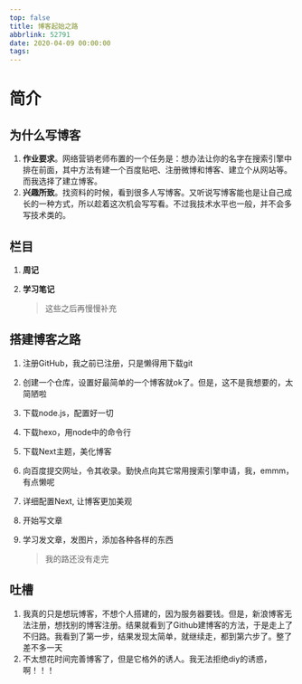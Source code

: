 ```yaml
---
top: false
title: 博客起始之路
abbrlink: 52791
date: 2020-04-09 00:00:00
tags:
---
```


# 简介

## 为什么写博客

1. **作业要求**。网络营销老师布置的一个任务是：想办法让你的名字在搜索引擎中排在前面，其中方法有建一个百度贴吧、注册微博和博客、建立个从网站等。而我选择了建立博客。
2. **兴趣所致**。找资料的时候，看到很多人写博客。又听说写博客能也是让自己成长的一种方式，所以趁着这次机会写写看。不过我技术水平也一般，并不会多写技术类的。

<!--more-->

## 栏目

1. **周记**

2. **学习笔记**

   > 这些之后再慢慢补充



## 搭建博客之路

1. 注册GitHub，我之前已注册，只是懒得用下载git

2. 创建一个仓库，设置好最简单的一个博客就ok了。但是，这不是我想要的，太简陋啦

3. 下载node.js，配置好一切

4. 下载hexo，用node中的命令行

5. 下载Next主题，美化博客

6. 向百度提交网址，令其收录。勤快点向其它常用搜索引擎申请，我，emmm，有点懒呢

7. 详细配置Next, 让博客更加美观 

8. 开始写文章

9. 学习发文章，发图片，添加各种各样的东西

   > 我的路还没有走完

## 吐槽

1. 我真的只是想玩博客，不想个人搭建的，因为服务器要钱。但是，新浪博客无法注册，想找别的博客注册。结果就看到了Github建博客的方法，于是走上了不归路。我看到了第一步，结果发现太简单，就继续走，都到第六步了。整了差不多一天
2. 不太想花时间完善博客了，但是它格外的诱人。我无法拒绝diy的诱惑，啊！！！